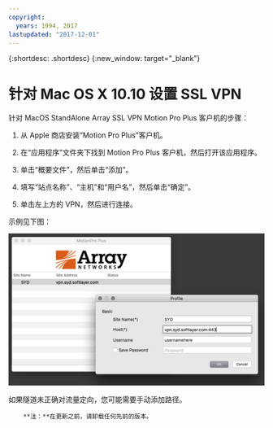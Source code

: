 ```yaml
---
copyright:
  years: 1994, 2017
lastupdated: "2017-12-01"
---
```


{:shortdesc: .shortdesc}
{:new_window: target="_blank"}

# 针对 Mac OS X 10.10 设置 SSL VPN

针对 MacOS StandAlone Array SSL VPN Motion Pro Plus 客户机的步骤：

1. 从 Apple 商店安装“Motion Pro Plus”客户机。

2. 在“应用程序”文件夹下找到 Motion Pro Plus 客户机，然后打开该应用程序。

3. 单击“概要文件”，然后单击“添加”。

4. 填写“站点名称”、“主机”和“用户名”，然后单击“确定”。

5. 单击左上方的 VPN，然后进行连接。

示例见下图：

![MacOS StandAlone Array SSL VPN](images/snip20170425_1.png)

如果隧道未正确对流量定向，您可能需要手动添加路径。

        **注：**在更新之前，请卸载任何先前的版本。
